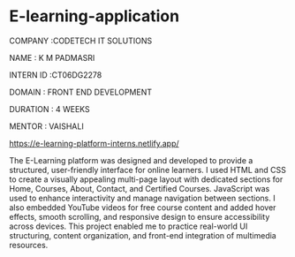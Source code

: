 # E-learning-application

COMPANY :CODETECH IT SOLUTIONS

NAME : K M PADMASRI

INTERN ID :CT06DG2278

DOMAIN : FRONT END DEVELOPMENT

DURATION : 4 WEEKS

MENTOR : VAISHALI

https://e-learning-platform-interns.netlify.app/

The E-Learning platform was designed and developed to provide a structured, user-friendly interface for online learners. I used HTML and CSS to create a visually appealing multi-page layout with dedicated sections for Home, Courses, About, Contact, and Certified Courses. JavaScript was used to enhance interactivity and manage navigation between sections. I also embedded YouTube videos for free course content and added hover effects, smooth scrolling, and responsive design to ensure accessibility across devices. This project enabled me to practice real-world UI structuring, content organization, and front-end integration of multimedia resources.
